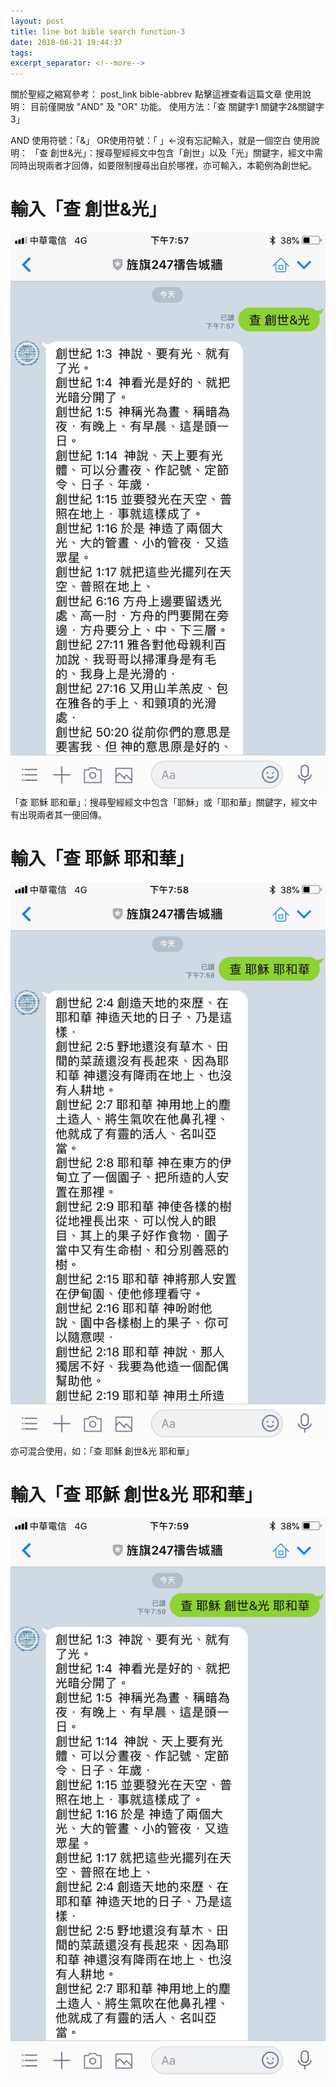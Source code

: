 ```yaml
---
layout: post
title: line bot bible search function-3
date: 2018-06-21 19:44:37
tags:
excerpt_separator: <!--more-->
---
```

關於聖經之縮寫參考： post_link bible-abbrev 點擊這裡查看這篇文章
使用說明：
目前僅開放 "AND" 及 "OR" 功能。
使用方法：「查 關鍵字1 關鍵字2&關鍵字3」

AND 使用符號：「&」
OR使用符號：「 」<-沒有忘記輸入，就是一個空白
使用說明：
「查 創世&光」：搜尋聖經經文中包含「創世」以及「光」關鍵字，經文中需同時出現兩者才回傳，如要限制搜尋出自於哪裡，亦可輸入，本範例為創世紀。
# 輸入「查 創世&光」
![](/assets/2018-06-21-line-bot-bible-search-function-3/search-bible3-1.jpeg)
「查 耶穌 耶和華」：搜尋聖經經文中包含「耶穌」或「耶和華」關鍵字，經文中有出現兩者其一便回傳。
# 輸入「查 耶穌 耶和華」
![](/assets/2018-06-21-line-bot-bible-search-function-3/search-bible3-2.jpeg)
亦可混合使用，如：「查 耶穌 創世&光 耶和華」
# 輸入「查 耶穌 創世&光 耶和華」
![](/assets/2018-06-21-line-bot-bible-search-function-3/search-bible3-3.jpeg)
